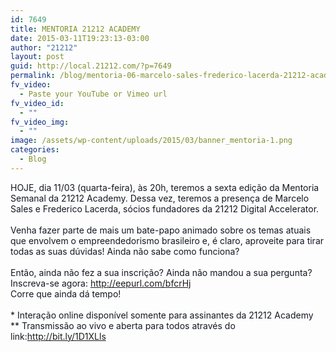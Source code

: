 ```yaml
---
id: 7649
title: MENTORIA 21212 ACADEMY
date: 2015-03-11T19:23:13-03:00
author: "21212"
layout: post
guid: http://local.21212.com/?p=7649
permalink: /blog/mentoria-06-marcelo-sales-frederico-lacerda-21212-academy/
fv_video:
  - Paste your YouTube or Vimeo url
fv_video_id:
  - ""
fv_video_img:
  - ""
image: /assets/wp-content/uploads/2015/03/banner_mentoria-1.png
categories:
  - Blog
---
```

<span style="color: #141823;">HOJE, dia 11/03 (quarta-feira), às 20h, teremos a sexta edição da Mentoria Semanal da 21212 Academy. Dessa vez, teremos a presença de Marcelo Sales e Frederico Lacerda, sócios fundadores da 21212 Digital Accelerator.</span><br style="color: #141823;" /><br style="color: #141823;" /><span style="color: #141823;">Venha fazer parte de mais um bate-papo animado sobre os temas atuais que envolvem o empreendedorismo brasileiro e, é claro, aproveite para tirar todas as suas dúvidas! Ainda não sabe como funciona?</span><br style="color: #141823;" /><br style="color: #141823;" /><span style="color: #141823;">Então, ainda não fez a sua inscrição? Ainda não mandou a sua pergunta? Inscreva-se agora: </span><a style="color: #3b5998;" href="http://eepurl.com/bfcrHj" target="_blank" rel="nofollow nofollow">http://eepurl.com/bfcrHj</a><br style="color: #141823;" /><span style="color: #141823;">Corre que ainda dá tempo!</span><br style="color: #141823;" /><br style="color: #141823;" /><span style="color: #141823;">* Interação online disponível somente para assinantes da 21212 Academy</span><br style="color: #141823;" /><span style="color: #141823;">** Transmissão ao vivo e aberta para todos através do link:</span><a style="color: #3b5998;" href="http://l.facebook.com/l.php?u=http%3A%2F%2Fbit.ly%2F1D1XLls&h=WAQGLAX_3&enc=AZM8I2d7RpiXZDsN6MT2Exd2GxGDWacgtOy2doqSPKGurPhl-rWNA9tSEHqcwvpQA_E&s=1" target="_blank" rel="nofollow nofollow">http://bit.ly/1D1XLls</a>